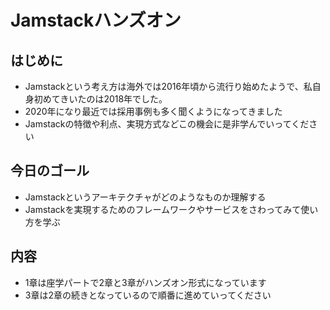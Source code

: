 # Jamstackハンズオン

## はじめに

- Jamstackという考え方は海外では2016年頃から流行り始めたようで、私自身初めてきいたのは2018年でした。
- 2020年になり最近では採用事例も多く聞くようになってきました
- Jamstackの特徴や利点、実現方式などこの機会に是非学んでいってください

## 今日のゴール

- Jamstackというアーキテクチャがどのようなものか理解する
- Jamstackを実現するためのフレームワークやサービスをさわってみて使い方を学ぶ

## 内容

- 1章は座学パートで2章と3章がハンズオン形式になっています
- 3章は2章の続きとなっているので順番に進めていってください